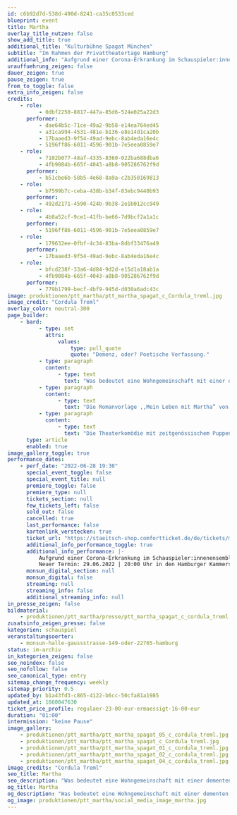 ```yaml
---
id: c6b92d7d-538d-490d-8241-ca35c0533ced
blueprint: event
title: Martha
overlay_title_nutzen: false
show_add_title: true
additional_title: "Kulturbühne Spagat München"
subtitle: "Im Rahmen der Privattheatertage Hamburg"
additional_info: "Aufgrund einer Corona-Erkrankung im Schauspieler:innenensemble wird die Vorstellung verlegt. Neuer Termin: 29.06.2022 | 20:00 Uhr in den Hamburger Kammerspielen."
urauffuehrung_zeigen: false
dauer_zeigen: true
pause_zeigen: true
from_to_toggle: false
extra_info_zeigen: false
credits:
    - role:
          - 0dbf2250-8817-447a-85d6-524e025a22d3
      performer:
          - dae64b5c-71ce-49a2-9b58-e14ea764ed45
          - a31ca994-4531-481e-b136-e8e14d1ca20b
          - 17baaed3-9f54-49ad-9ebc-8ab4eda16e4c
          - 5196ff86-6011-4596-901b-7e5eea0859e7
    - role:
          - 7102b077-48af-4335-8360-022ba688dba6
          - 4fb9084b-665f-4043-a8b8-905286762f9d
      performer:
          - b51cbe6b-58b5-4e68-8a9a-c2b350169813
    - role:
          - b7599b7c-ceba-438b-b34f-83ebc9440b93
      performer:
          - 492d2171-4590-424b-9b38-2e1b012cc949
    - role:
          - 4b8a52cf-9ce1-41fb-be66-7d9bcf2a1a1c
      performer:
          - 5196ff86-6011-4596-901b-7e5eea0859e7
    - role:
          - 179632ee-0fbf-4c34-83ba-8dbf33476a49
      performer:
          - 17baaed3-9f54-49ad-9ebc-8ab4eda16e4c
    - role:
          - bfcd238f-33a6-4d84-9d2d-e15d1a18ab1a
          - 4fb9084b-665f-4043-a8b8-905286762f9d
      performer:
          - 779b1799-becf-4bf9-945d-d030a6adc43c
image: produktionen/ptt_martha/ptt_martha_spagat_c_Cordula_treml.jpg
image_credit: "Cordula Treml"
overlay_color: neutral-300
page_builder:
    - bard:
          - type: set
            attrs:
                values:
                    type: pull_quote
                    quote: "Demenz, oder? Poetische Verfassung."
          - type: paragraph
            content:
                - type: text
                  text: "Was bedeutet eine Wohngemeinschaft mit einer dementen Person? Martina kümmert sich um Martha, Anfang achtzig und in einer ,,poetischen Verfassung”. Sie beschließt, sich der alten Dame anzunehmen, ohne mit ihr verwandt zu sein oder sie auch nur gut zu kennen. Oder ist es vielmehr Martha, die sich Martina ausgesucht hat?"
          - type: paragraph
            content:
                - type: text
                  text: "Die Romanvorlage ,,Mein Leben mit Martha” von Martina Bergmann basiert auf einer wahren Geschichte. Die Suche nach Identität von Martina und der Verlust derselben yon Martha laufen diametral zueinander und programmieren Konflikte, Spannung und philosophische Auseinandersetzungen. Denn wer sagt, dass Demenzpatienten im Heim am besten aufgehoben sind? Wer sagt, dass sie nicht noch scharfsinnig und witzig sein können oder klug und hellsichtig? Der Roman ,,Mein Leben mit Martha” ist ein ebenso klarer wie empathischer und vor allem humorvoller Bericht, der den Gegenbeweis dafür antritt, dass die Betreuung eines dementen Menschen nicht nur Bürde sein muss."
          - type: paragraph
            content:
                - type: text
                  text: "Die Theaterkomödie mit zeitgenössischem Puppenspiel ,,MARTHA” inspiriert zu einem anderen Blick auf das Alter. Sie möchte Berührungsängste zu hochaltrigen und unter Einschränkungen lebenden Menschen abbauen und auch das eigene persönliche Altern entdramatisieren. In einer schnelllebigen Zeit mit polierten und manipulierten Bildern scheint auch das Altern nicht anders zu können als mithalten zu müssen. Platz für die Wirklichkeit, fürs Aus dem Raster fallen, für Langsamkeit, Krankheit oder Schrulligkeit ist kaum vorhanden."
      type: article
      enabled: true
image_gallery_toggle: true
performance_dates:
    - perf_date: "2022-06-28 19:30"
      special_event_toggle: false
      special_event_title: null
      premiere_toggle: false
      premiere_type: null
      tickets_section: null
      few_tickets_left: false
      sold_out: false
      cancelled: true
      last_performance: false
      kartenlink_verstecken: true
      ticket_url: "https://staeitsch-shop.comfortticket.de/de/tickets/martha/monsuntheater-28-6-2022-19-30"
      additional_info_performance_toggle: true
      additional_info_performance: |-
          Aufgrund einer Corona-Erkrankung im Schauspieler:innenensemble wird die Vorstellung verlegt.
          Neuer Termin: 29.06.2022 | 20:00 Uhr in den Hamburger Kammerspielen.
      monsun_digital_section: null
      monsun_digital: false
      streaming: null
      streaming_info: false
      additional_streaming_info: null
in_presse_zeigen: false
bildmaterial:
    - produktionen/ptt_martha/presse/ptt_martha_spagat_c_cordula_treml.jpg
zusatsinfo_zeigen_presse: false
kategorien: schauspiel
veranstaltungsoerter:
    - monsun-halle-gaussstrasse-149-oder-22765-hamburg
status: im-archiv
in_kategorien_zeigen: false
seo_noindex: false
seo_nofollow: false
seo_canonical_type: entry
sitemap_change_frequency: weekly
sitemap_priority: 0.5
updated_by: b1a43fd3-c865-4122-b6cc-50cfa81a1985
updated_at: 1660047630
ticket_price_profile: regulaer-23-00-eur-ermaessigt-16-00-eur
duration: "01:00"
intermission: "keine Pause"
image_gallery:
    - produktionen/ptt_martha/ptt_martha_spagat_05_c_cordula_treml.jpg
    - produktionen/ptt_martha/ptt_martha_spagat_c_Cordula_treml.jpg
    - produktionen/ptt_martha/ptt_martha_spagat_01_c_cordula_treml.jpg
    - produktionen/ptt_martha/ptt_martha_spagat_02_c_cordula_treml.jpg
    - produktionen/ptt_martha/ptt_martha_spagat_04_c_cordula_treml.jpg
image_credits: "Cordula Treml"
seo_title: Martha
seo_description: "Was bedeutet eine Wohngemeinschaft mit einer dementen Person? Martina kümmert sich um Martha, Anfang achtzig und in einer ,,poetischen Verfassung”."
og_title: Martha
og_description: "Was bedeutet eine Wohngemeinschaft mit einer dementen Person? Martina kümmert sich um Martha, Anfang achtzig und in einer ,,poetischen Verfassung”."
og_image: produktionen/ptt_martha/social_media_image_martha.jpg
---
```

